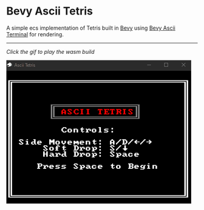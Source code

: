 # Bevy Ascii Tetris

A simple ecs implementation of Tetris built in [Bevy](https://bevyengine.org/) using [Bevy Ascii Terminal](https://github.com/sarkahn/bevy_ascii_terminal) for rendering.

---

*Click the gif to play the wasm build*

[![Foo](images/tetris.gif)](https://sarkahn.github.io/bevy_ascii_tetris/)